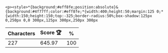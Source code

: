`<p><style>*{background:#eff8fe;position:absolute}&{background:#4f77ff;color:#eff8fe;*{width:400;height:50;margin:125 0;*{width:150;height:150;top:-325;border-radius:50%;box-shadow:125px 0,250px 0,0 300px,125px 300px,250px 300px`

| Characters | Score 🏆 | %   |
| ---------- | -------- | --- |
| 227        | 645.97   | 100 |
